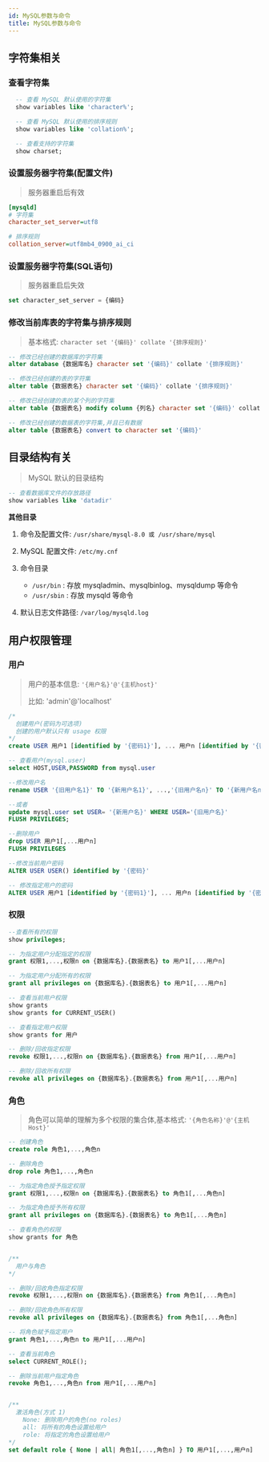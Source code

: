 ```yaml
---
id: MySQL参数与命令
title: MySQL参数与命令
---
```


## 字符集相关
### 查看字符集

```sql
  -- 查看 MySQL 默认使用的字符集
  show variables like 'character%';

  -- 查看 MySQL 默认使用的排序规则
  show variables like 'collation%';

  -- 查看支持的字符集
  show charset; 
```

### 设置服务器字符集(配置文件)

> 服务器重启后有效

```ini title="/etc/my.conf"
[mysqld]
# 字符集
character_set_server=utf8

# 排序规则
collation_server=utf8mb4_0900_ai_ci 
```

### 设置服务器字符集(SQL语句)

> 服务器重启后失效

```sql
set character_set_server = {编码}
```

### 修改当前库表的字符集与排序规则

> 基本格式: `character set '{编码}' collate '{排序规则}'` 

```sql
-- 修改已经创建的数据库的字符集
alter database {数据库名} character set '{编码}' collate '{排序规则}'

-- 修改已经创建的表的字符集
alter table {数据表名} character set '{编码}' collate '{排序规则}'

-- 修改已经创建的表的某个列的字符集
alter table {数据表名} modify column {列名} character set '{编码}' collate '{排序规则}'

-- 修改已经创建的数据表的字符集,并且已有数据
alter table {数据表名} convert to character set '{编码}'

```

## 目录结构有关
> MySQL 默认的目录结构

```sql
-- 查看数据库文件的存放路径
show variables like 'datadir'
```

**其他目录**
1. 命令及配置文件: `/usr/share/mysql-8.0 或 /usr/share/mysql`

2. MySQL 配置文件: `/etc/my.cnf`

3. 命令目录
   - `/usr/bin`  : 存放 mysqladmin、mysqlbinlog、mysqldump 等命令
   - `/usr/sbin` : 存放 mysqld 等命令

4. 默认日志文件路径: `/var/log/mysqld.log`

## 用户权限管理
### 用户
> 用户的基本信息: `'{用户名}'@'{主机host}'`
> 
> 比如: 'admin'@'localhost'

```sql
/*
  创建用户(密码为可选项)
  创建的用户默认只有 usage 权限
*/
create USER 用户1 [identified by '{密码1}'], ... 用户n [identified by '{密码n}']

-- 查看用户(mysql.user)
select HOST,USER,PASSWORD from mysql.user

--修改用户名
rename USER '{旧用户名1}' TO '{新用户名1}', ...,'{旧用户名n}' TO '{新用户名n}'

--或者
update mysql.user set USER= '{新用户名}' WHERE USER='{旧用户名}'
FLUSH PRIVILEGES;

--删除用户
drop USER 用户1[,...用户n]
FLUSH PRIVILEGES

--修改当前用户密码
ALTER USER USER() identified by '{密码}'

-- 修改指定用户的密码
ALTER USER 用户1 [identified by '{密码1}'], ... 用户n [identified by '{密码n}']

```

### 权限

```sql
--查看所有的权限
show privileges;

-- 为指定用户分配指定的权限
grant 权限1,...,权限n on {数据库名}.{数据表名} to 用户1[,...用户n]

-- 为指定用户分配所有的权限
grant all privileges on {数据库名}.{数据表名} to 用户1[,...用户n]

-- 查看当前用户权限
show grants
show grants for CURRENT_USER()

-- 查看指定用户权限
show grants for 用户

-- 删除/回收指定权限
revoke 权限1,...,权限n on {数据库名}.{数据表名} from 用户1[,...用户n]

-- 删除/回收所有权限
revoke all privileges on {数据库名}.{数据表名} from 用户1[,...用户n]

```

### 角色
> 角色可以简单的理解为多个权限的集合体,基本格式: `'{角色名称}'@'{主机Host}'`

```sql
-- 创建角色
create role 角色1,...,角色n

-- 删除角色
drop role 角色1,...,角色n

-- 为指定角色授予指定权限
grant 权限1,...,权限n on {数据库名}.{数据表名} to 角色1[,...角色n]

-- 为指定角色授予所有权限
grant all privileges on {数据库名}.{数据表名} to 角色1[,...角色n]

-- 查看角色的权限
show grants for 角色


/**
  用户与角色
*/

-- 删除/回收角色指定权限
revoke 权限1,...,权限n on {数据库名}.{数据表名} from 角色1[,...角色n]

-- 删除/回收角色所有权限
revoke all privileges on {数据库名}.{数据表名} from 角色1[,...角色n]

-- 将角色赋予指定用户
grant 角色1,...,角色n to 用户1[,...用户n]

-- 查看当前角色
select CURRENT_ROLE();

-- 删除当前用户指定角色
revoke 角色1,...,角色n from 用户1[,...用户n]


/**
  激活角色(方式 1)
    None: 删除用户的角色(no roles)
    all: 将所有的角色设置给用户
    role: 将指定的角色设置给用户
*/
set default role { None | all| 角色1[,...,角色n] } TO 用户1[,...,用户n]

```
